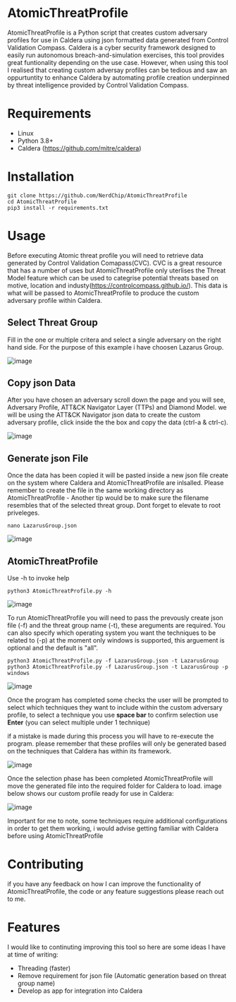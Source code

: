 # AtomicThreatProfile
AtomicThreatProfile is a Python script that creates custom adversary profiles for use in Caldera using json formatted data generated from Control Validation Compass.
Caldera is a cyber security framework designed to easily run autonomous breach-and-simulation exercises, this tool provides great funtionality depending on the use case. However, when using this tool I realised that creating custom adversay profiles can be tedious and saw an oppurtuntity to enhance Caldera by automating profile creation 
underpinned by threat intelligence provided by Control Validation Compass.

# Requirements
- Linux 
- Python 3.8+
- Caldera (https://github.com/mitre/caldera)

# Installation 
`git clone https://github.com/NerdChip/AtomicThreatProfile`  
`cd AtomicThreatProfile`  
`pip3 install -r requirements.txt` 

# Usage 
Before executing Atomic threat profile you will need to retrieve data generated by Control Validation Comapass(CVC). CVC is a great resource that has a number of uses but AtomicThreatProfile only uterlises the Threat Model feature which can be used to categrise potential threats based on motive, location and industy(https://controlcompass.github.io/). This data is what will be passed to AtomicThreatProfile to produce the custom adversary profile within Caldera.

## Select Threat Group
Fill in the one or multiple critera and select a single adversary on the right hand side. For the purpose of this example i have choosen Lazarus Group. 

![image](https://user-images.githubusercontent.com/67340007/221676871-380ff4d6-dd67-4dee-acba-c11cb61f8bbd.png)

## Copy json Data
After you have chosen an adversary scroll down the page and you will see, Adversary Profile, ATT&CK Navigator Layer (TTPs) and Diamond Model. we will be using the ATT&CK Navigator json data to create the custom adversary profile, click inside the the box and copy the data (ctrl-a & ctrl-c).  

![image](https://user-images.githubusercontent.com/67340007/221678087-59d4fa46-ba5d-43b8-84c3-3a3ec3da52e7.png)

## Generate json File 
Once the data has been copied it will be pasted inside a new json file create on the system where Caldera and AtomicThreatProfile are inlsalled. Please remember to create the file in the same working directory as AtomicThreatProfile - Another tip would be to make sure the filename resembles that of the selected threat group. Dont forget to elevate to root priveleges. 

`nano LazarusGroup.json`

![image](https://user-images.githubusercontent.com/67340007/221679704-61bb726a-0b34-4004-8755-dc7839266d2e.png)

## AtomicThreatProfile 
Use -h to invoke help 

`python3 AtomicThreatProfile.py -h`

![image](https://user-images.githubusercontent.com/67340007/221681397-08b1e5a8-632e-4b53-b678-ea3959aeec15.png)

To run AtomicThreatProfile you will need to pass the prevously create json file (-f) and the threat group name (-t), these areguments are required. You can also specify which operating system you want the techniques to be related to (-p) at the moment only windows is supported, this arguement is optional and the default is "all". 

`python3 AtomicThreatProfile.py -f LazarusGroup.json -t LazarusGroup`  
`python3 AtomicThreatProfile.py -f LazarusGroup.json -t LazarusGroup -p windows`

![image](https://user-images.githubusercontent.com/67340007/221683374-b6be1aff-5e8c-4e72-8c91-942645a26ed0.png)

Once the program has completed some checks the user will be prompted to select which techniques they want to include within the custom adversary profile, to select a technique you use **space bar** to confirm selection use **Enter** (you can select multiple under 1 technique)

if a mistake is made during this process you will have to re-execute the program. please remember that these profiles will only be generated based on the techniques that Caldera has within its framework. 

![image](https://user-images.githubusercontent.com/67340007/221684638-6082807a-aae8-4c24-aa57-12a151fda733.png)

Once the selection phase has been completed AtomicThreatProfile will move the generated file into the required folder for Caldera to load. image below shows our custom profile ready for use in Caldera:

![image](https://user-images.githubusercontent.com/67340007/223540507-5777e9e7-a901-49e9-8487-14c4560612fd.png)

Important for me to note, some techniques require additional configurations in order to get them working, i would advise getting familiar with Caldera before using AtomicThreatProfile 

# Contributing 
if you have any feedback on how I can improve the functionality of AtomicThreatProfile, the code or any feature suggestions please reach out to me.

# Features 
I would like to continuting improving this tool so here are some ideas I have at time of writing:
- Threading (faster)
- Remove requirement for json file (Automatic generation based on threat group name)
- Develop as app for integration into Caldera
